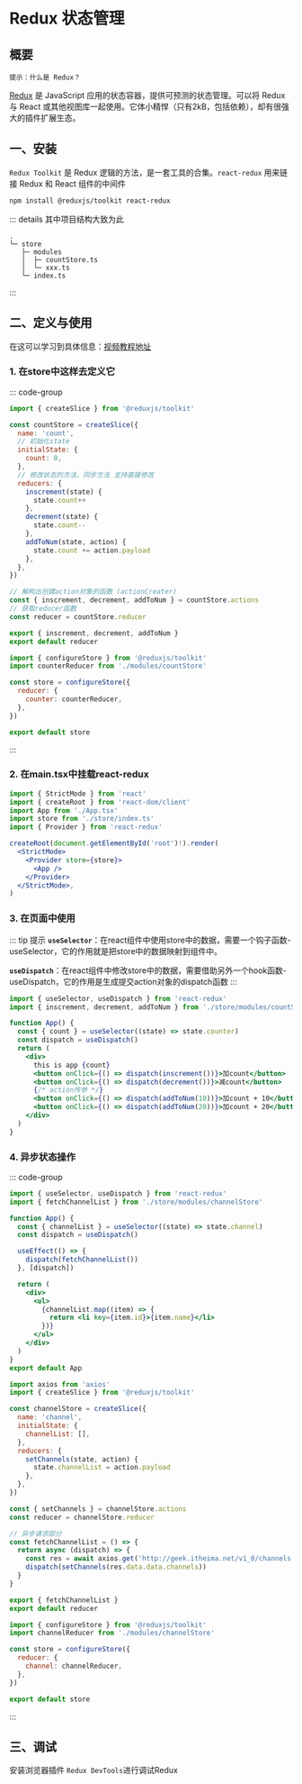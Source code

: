 # Redux 状态管理

## 概要

`提示：什么是 Redux？`

[Redux](https://cn.redux.js.org/introduction/getting-started) 是 JavaScript 应用的状态容器，提供可预测的状态管理。可以将 Redux 与 React 或其他视图库一起使用。它体小精悍（只有2kB，包括依赖），却有很强大的插件扩展生态。

## 一、安装

`Redux Toolkit` 是 Redux 逻辑的方法，是一套工具的合集。`react-redux` 用来链接 Redux 和 React 组件的中间件

```sh
npm install @reduxjs/toolkit react-redux
```

::: details 其中项目结构大致为此

```
.
└─ store
   ├─ modules
   │  ├─ countStore.ts
   │  └─ xxx.ts
   └─ index.ts
```

:::

## 二、定义与使用

在这可以学习到具体信息：[视频教程地址](https://www.bilibili.com/video/BV1ZB4y1Z7o8?spm_id_from=333.788.player.switch&vd_source=636e79898d369bbe2acb20cb13cd6463&p=40)

### 1. 在store中这样去定义它

::: code-group

```jsx [store/modules/countStore]
import { createSlice } from '@reduxjs/toolkit'

const countStore = createSlice({
  name: 'count',
  // 初始化state
  initialState: {
    count: 0,
  },
  // 修改状态的方法，同步方法 支持直接修改
  reducers: {
    inscrement(state) {
      state.count++
    },
    decrement(state) {
      state.count--
    },
    addToNum(state, action) {
      state.count += action.payload
    },
  },
})

// 解构出创建action对象的函数 (actionCreater)
const { inscrement, decrement, addToNum } = countStore.actions
// 获取reducer函数
const reducer = countStore.reducer

export { inscrement, decrement, addToNum }
export default reducer
```

```jsx [store/index.ts]
import { configureStore } from '@reduxjs/toolkit'
import counterReducer from './modules/countStore'

const store = configureStore({
  reducer: {
    counter: counterReducer,
  },
})

export default store
```

:::

### 2. 在main.tsx中挂载react-redux

```jsx
import { StrictMode } from 'react'
import { createRoot } from 'react-dom/client'
import App from './App.tsx'
import store from './store/index.ts'
import { Provider } from 'react-redux'

createRoot(document.getElementById('root')!).render(
  <StrictMode>
    <Provider store={store}>
      <App />
    </Provider>
  </StrictMode>,
)
```

### 3. 在页面中使用

::: tip 提示
**`useSelector`**：在react组件中使用store中的数据，需要一个钩子函数- useSelector，它的作用就是把store中的数据映射到组件中。

**`useDispatch`**：在react组件中修改store中的数据，需要借助另外一个hook函数- useDispatch，它的作用是生成提交action对象的dispatch函数
:::

```jsx
import { useSelector, useDispatch } from 'react-redux'
import { inscrement, decrement, addToNum } from './store/modules/countStore'

function App() {
  const { count } = useSelector((state) => state.counter)
  const dispatch = useDispatch()
  return (
    <div>
      this is app {count}
      <button onClick={() => dispatch(inscrement())}>加count</button>
      <button onClick={() => dispatch(decrement())}>减count</button>
      {/* action传参 */}
      <button onClick={() => dispatch(addToNum(10))}>加count + 10</button>
      <button onClick={() => dispatch(addToNum(20))}>加count + 20</button>
    </div>
  )
}
```

### 4. 异步状态操作

::: code-group

```jsx [在页面使用]
import { useSelector, useDispatch } from 'react-redux'
import { fetchChannelList } from './store/modules/channelStore'

function App() {
  const { channelList } = useSelector((state) => state.channel)
  const dispatch = useDispatch()

  useEffect(() => {
    dispatch(fetchChannelList())
  }, [dispatch])

  return (
    <div>
      <ul>
        {channelList.map((item) => {
          return <li key={item.id}>{item.name}</li>
        })}
      </ul>
    </div>
  )
}
export default App
```

```jsx [在channelStore定义]
import axios from 'axios'
import { createSlice } from '@reduxjs/toolkit'

const channelStore = createSlice({
  name: 'channel',
  initialState: {
    channelList: [],
  },
  reducers: {
    setChannels(state, action) {
      state.channelList = action.payload
    },
  },
})

const { setChannels } = channelStore.actions
const reducer = channelStore.reducer

// 异步请求部分
const fetchChannelList = () => {
  return async (dispatch) => {
    const res = await axios.get('http://geek.itheima.net/v1_0/channels')
    dispatch(setChannels(res.data.data.channels))
  }
}

export { fetchChannelList }
export default reducer
```

```jsx [在store/index.ts]
import { configureStore } from '@reduxjs/toolkit'
import channelReducer from './modules/channelStore'

const store = configureStore({
  reducer: {
    channel: channelReducer,
  },
})

export default store
```

:::

## 三、调试

安装浏览器插件 `Redux DevTools`进行调试Redux
